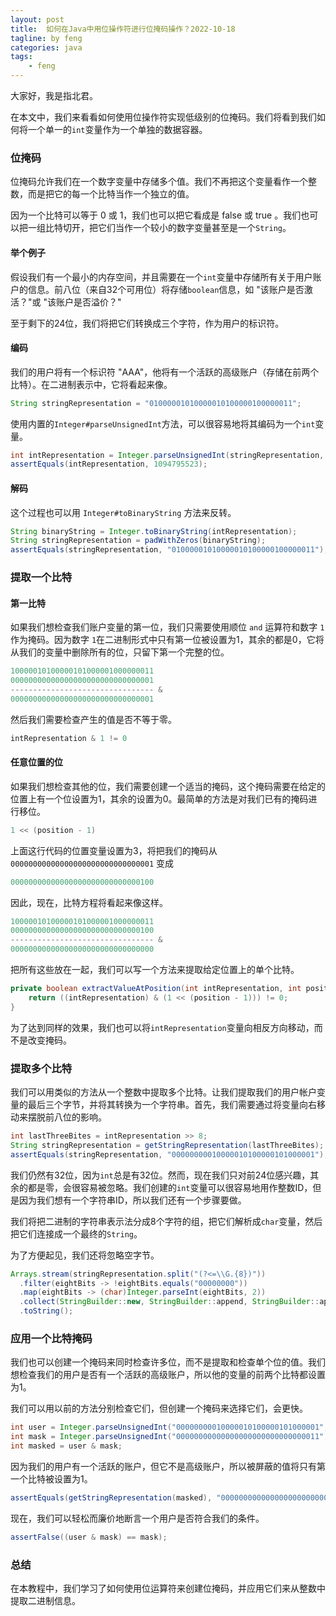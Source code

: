 ```yaml
---
layout: post
title:  如何在Java中用位操作符进行位掩码操作？2022-10-18
tagline: by feng
categories: java
tags: 
    - feng
---
```


大家好，我是指北君。

在本文中，我们来看看如何使用位操作符实现低级别的位掩码。我们将看到我们如何将一个单一的`int`变量作为一个单独的数据容器。

<!--more-->

### 位掩码

位掩码允许我们在一个数字变量中存储多个值。我们不再把这个变量看作一个整数，而是把它的每一个比特当作一个独立的值。

因为一个比特可以等于 0 或 1，我们也可以把它看成是 false 或 true 。我们也可以把一组比特切开，把它们当作一个较小的数字变量甚至是一个`String`。

#### 举个例子

假设我们有一个最小的内存空间，并且需要在一个`int`变量中存储所有关于用户账户的信息。前八位（来自32个可用位）将存储`boolean`信息，如 "该账户是否激活？"或 "该账户是否溢价？"

至于剩下的24位，我们将把它们转换成三个字符，作为用户的标识符。

#### 编码

我们的用户将有一个标识符 "AAA"，他将有一个活跃的高级账户（存储在前两个比特）。在二进制表示中，它将看起来像。

```java
String stringRepresentation = "01000001010000010100000100000011";
```

使用内置的`Integer#parseUnsignedInt`方法，可以很容易地将其编码为一个`int`变量。

```java
int intRepresentation = Integer.parseUnsignedInt(stringRepresentation, 2);
assertEquals(intRepresentation, 1094795523);
```

#### 解码

这个过程也可以用 `Integer#toBinaryString` 方法来反转。

```java
String binaryString = Integer.toBinaryString(intRepresentation);
String stringRepresentation = padWithZeros(binaryString);
assertEquals(stringRepresentation, "01000001010000010100000100000011");
```

### 提取一个比特

#### 第一比特

如果我们想检查我们账户变量的第一位，我们只需要使用顺位 `and` 运算符和数字 `1` 作为掩码。因为数字 `1`在二进制形式中只有第一位被设置为1，其余的都是0，它将从我们的变量中删除所有的位，只留下第一个完整的位。

```java
10000010100000101000001000000011
00000000000000000000000000000001
-------------------------------- &
00000000000000000000000000000001
```

然后我们需要检查产生的值是否不等于零。

```java
intRepresentation & 1 != 0
```

#### 任意位置的位

如果我们想检查其他的位，我们需要创建一个适当的掩码，这个掩码需要在给定的位置上有一个位设置为1，其余的设置为0。最简单的方法是对我们已有的掩码进行移位。

```java
1 << (position - 1)
```

上面这行代码的位置变量设置为3，将把我们的掩码从 `00000000000000000000000000000001` 变成

```java
00000000000000000000000000000100
```

因此，现在，比特方程将看起来像这样。

```java
10000010100000101000001000000011
00000000000000000000000000000100
-------------------------------- &
00000000000000000000000000000000
```

把所有这些放在一起，我们可以写一个方法来提取给定位置上的单个比特。

```java
private boolean extractValueAtPosition(int intRepresentation, int position) {
    return ((intRepresentation) & (1 << (position - 1))) != 0;
}
```

为了达到同样的效果，我们也可以将`intRepresentation`变量向相反方向移动，而不是改变掩码。

### 提取多个比特

我们可以用类似的方法从一个整数中提取多个比特。让我们提取我们的用户帐户变量的最后三个字节，并将其转换为一个字符串。首先，我们需要通过将变量向右移动来摆脱前八位的影响。

```java
int lastThreeBites = intRepresentation >> 8;
String stringRepresentation = getStringRepresentation(lastThreeBites);
assertEquals(stringRepresentation, "00000000010000010100000101000001");
```

我们仍然有32位，因为`int`总是有32位。然而，现在我们只对前24位感兴趣，其余的都是零，会很容易被忽略。我们创建的`int`变量可以很容易地用作整数ID，但是因为我们想有一个字符串ID，所以我们还有一个步骤要做。

我们将把二进制的字符串表示法分成8个字符的组，把它们解析成`char`变量，然后把它们连接成一个最终的`String`。

为了方便起见，我们还将忽略空字节。

```java
Arrays.stream(stringRepresentation.split("(?<=\\G.{8})"))
  .filter(eightBits -> !eightBits.equals("00000000"))
  .map(eightBits -> (char)Integer.parseInt(eightBits, 2))
  .collect(StringBuilder::new, StringBuilder::append, StringBuilder::append)
  .toString();
```

### 应用一个比特掩码

我们也可以创建一个掩码来同时检查许多位，而不是提取和检查单个位的值。我们想检查我们的用户是否有一个活跃的高级账户，所以他的变量的前两个比特都设置为1。

我们可以用以前的方法分别检查它们，但创建一个掩码来选择它们，会更快。

```java
int user = Integer.parseUnsignedInt("00000000010000010100000101000001", 2);
int mask = Integer.parseUnsignedInt("00000000000000000000000000000011", 2);
int masked = user & mask;
```

因为我们的用户有一个活跃的账户，但它不是高级账户，所以被屏蔽的值将只有第一个比特被设置为1。

```java
assertEquals(getStringRepresentation(masked), "00000000000000000000000000000001");
```

现在，我们可以轻松而廉价地断言一个用户是否符合我们的条件。

```java
assertFalse((user & mask) == mask);
```

### 总结

在本教程中，我们学习了如何使用位运算符来创建位掩码，并应用它们来从整数中提取二进制信息。
